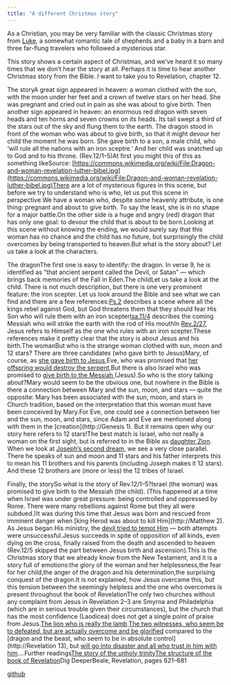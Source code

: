 ```yaml
---
title: "A different Christmas story"
---
```



As a Christian, you may be very familiar with the classic Christmas story from [Luke](https://www.bibleserver.com/NIV/Luke2), a somewhat romantic tale of shepherds and a baby in a barn and three far-flung travelers who followed a mysterious star.

This story shows a certain aspect of Christmas, and we’ve heard it so many times that we don’t hear the story at all. Perhaps it is time to hear another Christmas story from the Bible. I want to take you to Revelation, chapter 12.



The storyA great sign appeared in heaven: a woman clothed with the sun, with the moon under her feet and a crown of twelve stars on her head. She was pregnant and cried out in pain as she was about to give birth. Then another sign appeared in heaven: an enormous red dragon with seven heads and ten horns and seven crowns on its heads. Its tail swept a third of the stars out of the sky and flung them to the earth. The dragon stood in front of the woman who was about to give birth, so that it might devour her child the moment he was born. She gave birth to a son, a male child, who ‘will rule all the nations with an iron sceptre.’ And her child was snatched up to God and to his throne. (Rev.12/1–5)At first you might this of this as something likeSource: [https://commons.wikimedia.org/wiki/File:Dragon-and-woman-revelation-luther-bibel.jpg](https://commons.wikimedia.org/wiki/File:Dragon-and-woman-revelation-luther-bibel.jpg)There are a lot of mysterious figures in this scene, but before we try to understand who is who, let us put this scene in perspective.We have a woman who, despite some heavenly attribute, is one thing: pregnant and about to give birth. To say the least, she is in no shape for a major battle.On the other side is a huge and angry (red) dragon that has only one goal: to devour the child that is about to be born.Looking at this scene without knowing the ending, we would surely say that this woman has no chance and the child has no future, but surprisingly the child overcomes by being transported to heaven.But what is the story about? Let us take a look at the characters.



The dragonThe first one is easy to identify: the dragon. In verse 9, he is identified as “that ancient serpent called the Devil, or Satan” — which brings back memories of the Fall in Eden.The childLet us take a look at the child. There is not much description, but there is one very prominent feature: the iron scepter. Let us look around the Bible and see what we can find and there are a few references:[Ps.2](https://www.bibleserver.com/NIV/Psalm2) describes a scene where all the kings rebel against God, but God threatens them that they should fear His Son who will rule them with an iron scepter[Isa.11/4](https://www.bibleserver.com/NIV/Isaiah11%3A4) describes the coming Messiah who will strike the earth with the rod of His mouthIn [Rev.2/27](https://www.bibleserver.com/NIV/Revelation2%3A27), Jesus refers to Himself as the one who rules with an iron scepter.These references make it pretty clear that the story is about Jesus and his birth.The womanBut who is the strange woman clothed with sun, moon and 12 stars? There are three candidates (who gave birth to Jesus)Mary, of course, as [she gave birth to Jesus](https://www.bibleserver.com/NIV/Matthew1%3A18-24),Eve, who was promised that [her offspring would destroy the serpent](https://www.bibleserver.com/NIV/Genesis3%3A15),But there is also Israel who was promised to [give birth to the Messiah ](https://www.bibleserver.com/NIV/Isaiah66%3A7)(Jesus).So who is the story talking about?Mary would seem to be the obvious one, but nowhere in the Bible is there a connection between Mary and the sun, moon, and stars — quite the opposite: Mary has been associated with the sun, moon, and stars in Church tradition, based on the interpretation that this woman must have been conceived by Mary.For Eve, one could see a connection between her and the sun, moon, and stars, since Adam and Eve are mentioned along with them in the [creation](http://Genesis 1). But it remains open why our story here refers to 12 stars!The best match is Israel, who not really a woman on the first sight, but is referred to in the Bible as [daughter Zion](https://www.bibleserver.com/NIV/Isaiah62%3A11). When we look at [Joseph’s second dream](https://www.bibleserver.com/NIV/Genesis37%3A9-10), we see a very close parallel. There he speaks of sun and moon and 11 stars and his father interprets this to mean his 11 brothers and his parents (including Joseph makes it 12 stars). And these 12 brothers are (more or less) the 12 tribes of Israel.



Finally, the storySo what is the story of Rev.12/1–5?Israel (the woman) was promised to give birth to the Messiah (the child). (This happened at a time when Israel was under great pressure: being controlled and oppressed by Rome. There were many rebellions against Rome but they all were subdued.)It was during this time that Jesus was born and rescued from imminent danger when [king Herod was about to kill Him](http://Matthew 2). As Jesus began His ministry, the [devil tried to tempt Him](https://www.bibleserver.com/NIV/Matthew4%3A1-11) — both attempts were unsuccessful.Jesus succeeds in spite of opposition of all kinds, even dying on the cross, finally raised from the death and ascended to heaven (Rev.12/5 skipped the part between Jesus birth and ascension).This is the Christmas story that we already know from the New Testament, and it is a story full of emotions:the glory of the woman and her helplessness,the fear for her child,the anger of the dragon and his determination,the surprising conquest of the dragon.It is not explained, how Jesus overcame this, but this tension between the seemingly helpless and the one who overcomes is present throughout the book of RevelationThe only two churches without any complaint from Jesus in Revelation 2–3 are Smyrna and Philadelphia (which are in serious trouble given their circumstances), but the church that has the most confidence (Laodicea) does not get a single point of praise from Jesus.[The lion who is really the lamb](https://www.bibleserver.com/NIV/Revelation5%3A5-6).[The two witnesses, who seem be to defeated, but are actually overcome and be glorified](https://www.bibleserver.com/NIV/Revelation11%3A7-12) compared to the [dragon and the beast, who seem to be in absolute control](http://Revelation 13), but [will go into disaster and all who trust in him with him](https://www.bibleserver.com/NIV/Revelation14%3A6-13).…Further readings[The story of the unholy trinity](../../../content/beasts/expl/the-nature-of-the-beast-in-the-book-of-revelation/index.html)[The structure of the book of Revelation](../../../background/structure/expl/the-structure-of-the-book-of-revelation/index.html)Dig DeeperBeale, Revelation, pages 621–681


[github](https://github.com/revelation-today/revelation-today/blob/main/exampleSite/content/docs/content/jesus/expl/a-different-christmas-story.md)
